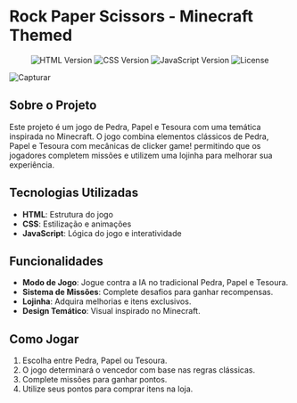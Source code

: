 # Rock Paper Scissors - Minecraft Themed

<p align="center">
  <img src="https://img.shields.io/badge/HTML-5-orange?logo=html5" alt="HTML Version" />
  <img src="https://img.shields.io/badge/CSS-3-blue?logo=css3" alt="CSS Version" />
  <img src="https://img.shields.io/badge/JavaScript-ES6-yellow?logo=javascript" alt="JavaScript Version" />
  <img src="https://img.shields.io/badge/License-MIT-yellow" alt="License" />
</p>

![Capturar](https://github.com/user-attachments/assets/76acfe92-01f2-41b1-8492-712d56778599)


## Sobre o Projeto

Este projeto é um jogo de Pedra, Papel e Tesoura com uma temática inspirada no Minecraft. O jogo combina elementos clássicos de Pedra, Papel e Tesoura com mecânicas de clicker game! permitindo que os jogadores completem missões e utilizem uma lojinha para melhorar sua experiência.

## Tecnologias Utilizadas

- **HTML**: Estrutura do jogo
- **CSS**: Estilização e animações
- **JavaScript**: Lógica do jogo e interatividade

## Funcionalidades

- **Modo de Jogo**: Jogue contra a IA no tradicional Pedra, Papel e Tesoura.
- **Sistema de Missões**: Complete desafios para ganhar recompensas.
- **Lojinha**: Adquira melhorias e itens exclusivos.
- **Design Temático**: Visual inspirado no Minecraft.

## Como Jogar

1. Escolha entre Pedra, Papel ou Tesoura.
2. O jogo determinará o vencedor com base nas regras clássicas.
3. Complete missões para ganhar pontos.
4. Utilize seus pontos para comprar itens na loja.

